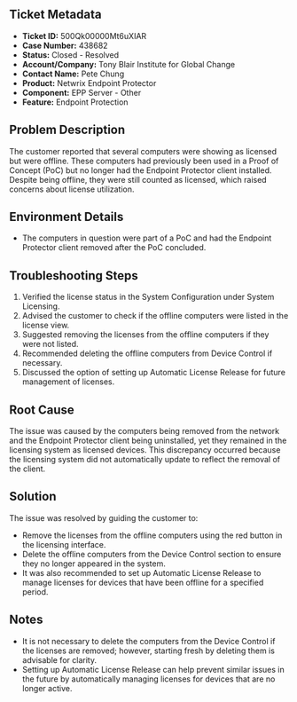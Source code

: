 ## Ticket Metadata
- **Ticket ID:** 500Qk00000Mt6uXIAR
- **Case Number:** 438682
- **Status:** Closed - Resolved
- **Account/Company:** Tony Blair Institute for Global Change
- **Contact Name:** Pete Chung
- **Product:** Netwrix Endpoint Protector
- **Component:** EPP Server - Other
- **Feature:** Endpoint Protection

## Problem Description
The customer reported that several computers were showing as licensed but were offline. These computers had previously been used in a Proof of Concept (PoC) but no longer had the Endpoint Protector client installed. Despite being offline, they were still counted as licensed, which raised concerns about license utilization.

## Environment Details
- The computers in question were part of a PoC and had the Endpoint Protector client removed after the PoC concluded.

## Troubleshooting Steps
1. Verified the license status in the System Configuration under System Licensing.
2. Advised the customer to check if the offline computers were listed in the license view.
3. Suggested removing the licenses from the offline computers if they were not listed.
4. Recommended deleting the offline computers from Device Control if necessary.
5. Discussed the option of setting up Automatic License Release for future management of licenses.

## Root Cause
The issue was caused by the computers being removed from the network and the Endpoint Protector client being uninstalled, yet they remained in the licensing system as licensed devices. This discrepancy occurred because the licensing system did not automatically update to reflect the removal of the client.

## Solution
The issue was resolved by guiding the customer to:
- Remove the licenses from the offline computers using the red button in the licensing interface.
- Delete the offline computers from the Device Control section to ensure they no longer appeared in the system.
- It was also recommended to set up Automatic License Release to manage licenses for devices that have been offline for a specified period.

## Notes
- It is not necessary to delete the computers from the Device Control if the licenses are removed; however, starting fresh by deleting them is advisable for clarity.
- Setting up Automatic License Release can help prevent similar issues in the future by automatically managing licenses for devices that are no longer active.